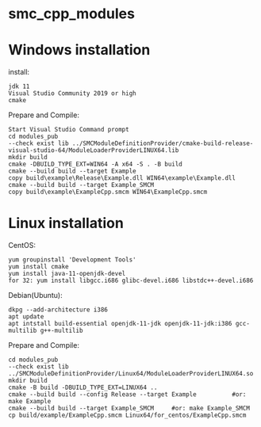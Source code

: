 # smc_cpp_modules

# Windows installation

install:

    jdk 11
    Visual Studio Community 2019 or high
    cmake

Prepare and Compile:

    Start Visual Studio Command prompt
    cd modules_pub
    --check exist lib ../SMCModuleDefinitionProvider/cmake-build-release-visual-studio-64/ModuleLoaderProviderLINUX64.lib
    mkdir build
    cmake -DBUILD_TYPE_EXT=WIN64 -A x64 -S . -B build
    cmake --build build --target Example
    copy build\example\Release\Example.dll WIN64\example\Example.dll
    cmake --build build --target Example_SMCM
    copy build\example\ExampleCpp.smcm WIN64\ExampleCpp.smcm


# Linux installation

CentOS:

    yum groupinstall 'Development Tools'
    yum install cmake
    yum install java-11-openjdk-devel
    for 32: yum install libgcc.i686 glibc-devel.i686 libstdc++-devel.i686

Debian(Ubuntu):

    dkpg --add-architecture i386
    apt update
    apt intstall build-essential openjdk-11-jdk openjdk-11-jdk:i386 gcc-multilib g++-multilib

Prepare and Compile:
    
    cd modules_pub
    --check exist lib ../SMCModuleDefinitionProvider/Linux64/ModuleLoaderProviderLINUX64.so
    mkdir build
    cmake -B build -DBUILD_TYPE_EXT=LINUX64 ..
    cmake --build build --config Release --target Example          #or: make Example
    cmake --build build --target Example_SMCM     #or: make Example_SMCM
    cp build/example/ExampleCpp.smcm Linux64/for_centos/ExampleCpp.smcm
